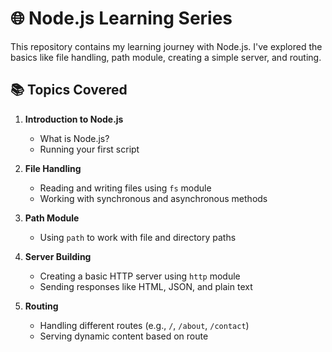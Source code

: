 # 🌐 Node.js Learning Series

This repository contains my learning journey with Node.js. I've explored the basics like file handling, path module, creating a simple server, and routing.

## 📚 Topics Covered

1. **Introduction to Node.js**
   - What is Node.js?
   - Running your first script

2. **File Handling**
   - Reading and writing files using `fs` module
   - Working with synchronous and asynchronous methods

3. **Path Module**
   - Using `path` to work with file and directory paths

4. **Server Building**
   - Creating a basic HTTP server using `http` module
   - Sending responses like HTML, JSON, and plain text

5. **Routing**
   - Handling different routes (e.g., `/`, `/about`, `/contact`)
   - Serving dynamic content based on route

